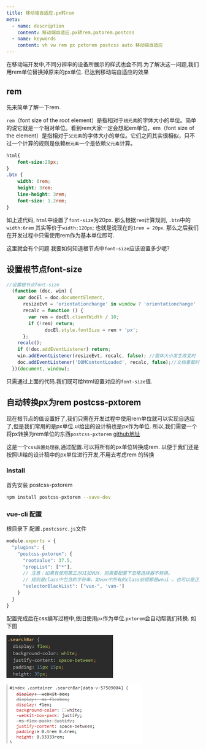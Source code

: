 ```yaml
---
title: 移动端自适应.px转rem
meta:
  - name: description
    content: 移动端自适应.px转rem.pxtorem.postcss
  - name: keywords
    content: vh vw rem px pxtorem postcss auto 移动端自适应
---
```


在移动端开发中,不同分辨率的设备所展示的样式也会不同.为了解决这一问题,我们用rem单位替换掉原来的px单位.
已达到移动端自适应的效果

## rem

先来简单了解一下rem.

`rem`（font size of the root element）是指相对于`根元素`的字体大小的单位。简单的说它就是一个相对单位。看到rem大家一定会想起em单位，em（font size of the element）是指相对于`父元素`的字体大小的单位。它们之间其实很相似，只不过一个计算的规则是依赖`根元素`一个是依赖`父元素`计算。

```css
html{
    font-size:20px;
}
.btn {
    width: 6rem;
    height: 3rem;
    line-height: 3rem;
    font-size: 1.2rem; 
}
```
如上述代码, `html`中设置了`font-size`为20px. 那么根据`rem`计算规则, `.btn`中的`width:6rem` 其实等价于`width:120px`;
也就是说现在的`1rem = 20px`. 那么之后我们在开发过程中只需使用rem作为基本单位即可.

这里就会有个问题.我要如何知道根节点中`font-size`应该设置多少呢?

## 设置根节点font-size

```js
//设置根节点font-size
  (function (doc, win) {
    var docEl = doc.documentElement,
      resizeEvt = 'orientationchange' in window ? 'orientationchange' : 'resize',
      recalc = function () {       
        var rem = docEl.clientWidth / 10;
        if (!rem) return;
              docEl.style.fontSize = rem + 'px';
      };
    recalc();
    if (!doc.addEventListener) return;
    win.addEventListener(resizeEvt, recalc, false); //窗体大小发生改变时
    doc.addEventListener('DOMContentLoaded', recalc, false);//文档重载时
  })(document, window);
```
只需通过上面的代码.我们既可给html设置对应的`font-size`值.

## 自动转换px为rem postcss-pxtorem

现在根节点的值设置好了,我们只需在开发过程中使用rem单位就可以实现自适应了,但是我们常用的是px单位.ui给出的设计稿也是px作为单位.
所以,我们需要一个将px转换为rem单位的东西`postcss-pxtorem`  [github地址](https://github.com/cuth/postcss-pxtorem)

这是一个`css后置处理器`,通过配置.可以将所有的px单位转换成rem. 以便于我们还是按照UI给的设计稿中的px单位进行开发,不用去考虑rem
的转换

### Install
首先安装 postcss-pxtorem
```bash
npm install postcss-pxtorem --save-dev
```
### vue-cli 配置
根目录下 配置`.postcssrc.js`文件

```js
module.exports = {
  "plugins": {   
    "postcss-pxtorem": {
      "rootValue": 37.5,
      "propList": ["*"],
      // 注意：如果有使用第三方UI如VUX，则需要配置下忽略选择器不转换。
      // 规则是class中包含的字符串，如vux中所有的class前缀都是weui-。也可以是正则。
      "selectorBlackList": ["vux-", 'van-']
    }
  }
}
```

配置完成后在css编写过程中,依旧使用`px`作为单位.`pxtorem`会自动帮我们转换.
如下图

 ![before](../public/img/pxtorem/before.png)
 
 
 ![after](../public/img/pxtorem/after.png)


